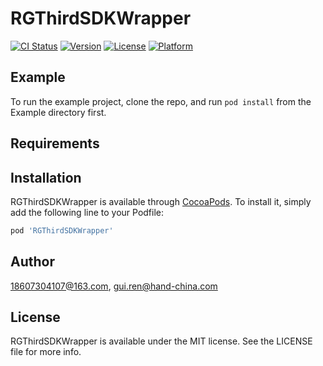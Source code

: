 # RGThirdSDKWrapper

[![CI Status](https://img.shields.io/travis/18607304107@163.com/RGThirdSDKWrapper.svg?style=flat)](https://travis-ci.org/18607304107@163.com/RGThirdSDKWrapper)
[![Version](https://img.shields.io/cocoapods/v/RGThirdSDKWrapper.svg?style=flat)](https://cocoapods.org/pods/RGThirdSDKWrapper)
[![License](https://img.shields.io/cocoapods/l/RGThirdSDKWrapper.svg?style=flat)](https://cocoapods.org/pods/RGThirdSDKWrapper)
[![Platform](https://img.shields.io/cocoapods/p/RGThirdSDKWrapper.svg?style=flat)](https://cocoapods.org/pods/RGThirdSDKWrapper)

## Example

To run the example project, clone the repo, and run `pod install` from the Example directory first.

## Requirements

## Installation

RGThirdSDKWrapper is available through [CocoaPods](https://cocoapods.org). To install
it, simply add the following line to your Podfile:

```ruby
pod 'RGThirdSDKWrapper'
```

## Author

18607304107@163.com, gui.ren@hand-china.com

## License

RGThirdSDKWrapper is available under the MIT license. See the LICENSE file for more info.

